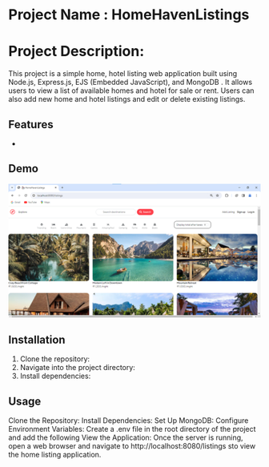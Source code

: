# Project Name : HomeHavenListings 

# Project Description:

This project is a simple home, hotel listing web application built using Node.js, Express.js, EJS (Embedded JavaScript), and MongoDB . It allows users to view a list of available homes and hotel for sale or rent. Users can also add new home and hotel listings and edit or delete existing listings.


## Features
- 


## Demo
![Demo](demo.png)








## Installation

1. Clone the repository:
2. Navigate into the project directory:
3. Install dependencies:


## Usage

Clone the Repository:
Install Dependencies:
Set Up MongoDB:
Configure Environment Variables:
Create a .env file in the root directory of the project and add the following 
View the Application:
Once the server is running, open a web browser and navigate to http://localhost:8080/listings  sto view the home listing application.



